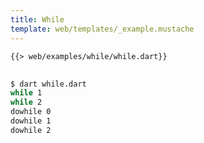 ```yaml
---
title: While
template: web/templates/_example.mustache
---
```


<pre>
<code class="hljs dart">{{> web/examples/while/while.dart}}
</code>
</pre>

```bash
$ dart while.dart
while 1
while 2
dowhile 0
dowhile 1
dowhile 2
```
